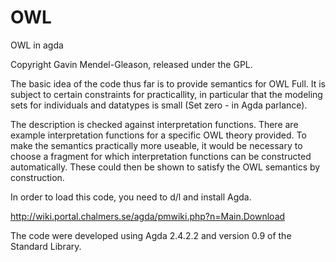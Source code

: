 # OWL
OWL in agda

Copyright Gavin Mendel-Gleason, released under the GPL.

The basic idea of the code thus far is to provide semantics for OWL Full.  It is subject to certain constraints for practicallity, in particular that the modeling sets for individuals and datatypes is small (Set zero - in Agda parlance). 

The description is checked against interpretation functions.  There are example interpretation functions for a specific OWL theory provided.  To make the semantics practically more useable, it would be necessary to choose a fragment for which interpretation functions can be constructed automatically.  These could then be shown to satisfy the OWL semantics by construction.

In order to load this code, you need to d/l and install Agda.  

http://wiki.portal.chalmers.se/agda/pmwiki.php?n=Main.Download

The code were developed using Agda 2.4.2.2 and version 0.9 of the Standard Library.
